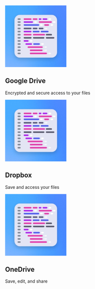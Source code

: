 <MiniResourceCard slots="image,heading,text" repeat="3" theme="lightest" inRow="3" textColor="#427dcd" className="drive-land" />

![Code Image](../images/code.jpg)

## Google Drive

Encrypted and secure access to your files

![Code Image](../images/code.jpg)

## Dropbox

Save and access your files

![Code Image](../images/code.jpg)

## OneDrive

Save, edit, and share
